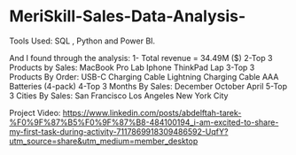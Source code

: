 # MeriSkill-Sales-Data-Analysis-


Tools Used: SQL , Python and Power BI.

And I found through the analysis:
1- Total revenue = 34.49M ($)
2-Top 3 Products by Sales:
MacBook Pro Lab
Iphone
ThinkPad Lap
3-Top 3 Products By Order:
USB-C Charging Cable
Lightning Charging Cable
AAA Batteries (4-pack)
4-Top 3 Months By Sales:
December 
October 
April 
5-Top 3 Cities By Sales:
 San Francisco
 Los Angeles
 New York City


Project Video: https://www.linkedin.com/posts/abdelftah-tarek-%F0%9F%87%B5%F0%9F%87%B8-484100194_i-am-excited-to-share-my-first-task-during-activity-7117869918309486592-UqfY?utm_source=share&utm_medium=member_desktop

